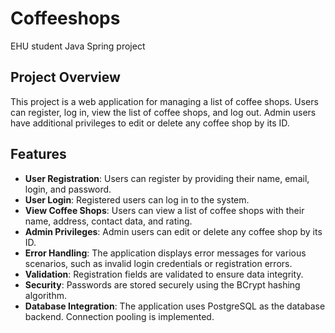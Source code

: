 # Coffeeshops

EHU student Java Spring project

## Project Overview

This project is a web application for managing a list of coffee shops. Users can register, log in, view the list of coffee shops, and log out. Admin users have additional privileges to edit or delete any coffee shop by its ID.

## Features

- **User Registration**: Users can register by providing their name, email, login, and password.
- **User Login**: Registered users can log in to the system.
- **View Coffee Shops**: Users can view a list of coffee shops with their name, address, contact data, and rating.
- **Admin Privileges**: Admin users can edit or delete any coffee shop by its ID.
- **Error Handling**: The application displays error messages for various scenarios, such as invalid login credentials or registration errors.
- **Validation**: Registration fields are validated to ensure data integrity.
- **Security**: Passwords are stored securely using the BCrypt hashing algorithm.
- **Database Integration**: The application uses PostgreSQL as the database backend. Connection pooling is implemented.
